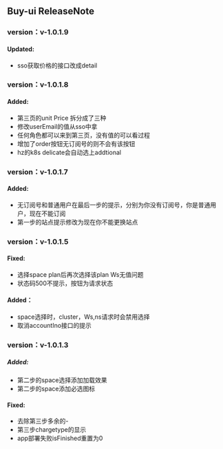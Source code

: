 ## Buy-ui ReleaseNote

### version：v-1.0.1.9
#### Updated:
- sso获取价格的接口改成detail

### version：v-1.0.1.8
#### Added:
- 第三页的unit Price 拆分成了三种
- 修改userEmail的值从sso中拿
- 任何角色都可以来到第三页，没有值的可以看过程
- 增加了order按钮无订阅号的则不会有该按钮
- hz的k8s delicate会自动选上addtional

### version：v-1.0.1.7
#### Added:
- 无订阅号和普通用户在最后一步的提示，分别为你没有订阅号，你是普通用户，现在不能订阅
- 第一步的站点提示修改为现在你不能更换站点

### version：v-1.0.1.5
#### Fixed:
- 选择space plan后再次选择该plan Ws无值问题
- 状态码500不提示，按钮为请求状态 
####  Added：
- space选择时，cluster，Ws,ns请求时会禁用选择
- 取消accountIno接口的提示

### version：v-1.0.1.3
##### Added:
- 第二步的space选择添加加载效果
- 第二步的space添加必选图标
#### Fixed:
- 去除第三步多余的-
- 第三步chargetype的显示
- app部署失败isFinished重置为0
